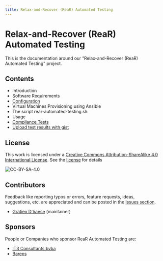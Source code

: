 ```yaml
---
title: Relax-and-Recover (ReaR) Automated Testing
---
```


# Relax-and-Recover (ReaR) Automated Testing

This is the documentation around our "Relax-and-Recover (ReaR) Automated Testing" project.

## Contents

- Introduction
- Software Requirements
- [Configuration](configuration.md)
- Virtual Machines Provisioning using Ansible
- The script rear-automated-testing.sh
- Usage
- [Compliance Tests](inspec.md)
- [Upload test results with gist](gists.md)

## License

This work is licensed under a [Creative Commons Attribution-ShareAlike 4.0 International License](https://creativecommons.org/licenses/by-sa/4.0/). See the [license](LICENSE.txt) for details

![CC-BY-SA-4.0](https://i.creativecommons.org/l/by-sa/4.0/88x31.png)

## Contributors

Feedback like reporting typos or errors, feature requests, ideas, suggestions, etc. are appreciated and can be posted in the [Issues section](https://github.com/gdha/rear-automated-testing/issues).

- [Gratien D'haese](https://github.com/gdha/) (maintainer)

## Sponsors

People or Companies who sponsor ReaR Automated Testing are:

- [IT3 Consultants bvba](http://www.it3.be/)
- [Bareos](http://www.bareos.com/en/)
